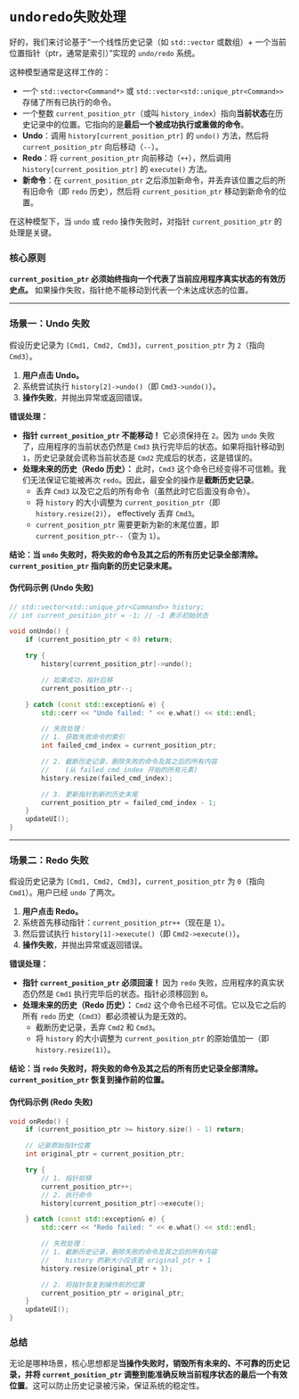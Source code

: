 # `undoredo失败处理`

好的，我们来讨论基于“一个线性历史记录（如 `std::vector` 或数组）+ 一个当前位置指针（ptr，通常是索引）”实现的 `undo/redo` 系统。

这种模型通常是这样工作的：

- 一个 `std::vector<Command*>` 或 `std::vector<std::unique_ptr<Command>>` 存储了所有已执行的命令。
- 一个整数 `current_position_ptr`（或叫 `history_index`）指向**当前状态**在历史记录中的位置。它指向的是**最后一个被成功执行或重做的命令**。
- **Undo**：调用 `history[current_position_ptr]` 的 `undo()` 方法，然后将 `current_position_ptr` 向后移动（`--`）。
- **Redo**：将 `current_position_ptr` 向前移动（`++`），然后调用 `history[current_position_ptr]` 的 `execute()` 方法。
- **新命令**：在 `current_position_ptr` 之后添加新命令，并丢弃该位置之后的所有旧命令（即 `redo` 历史），然后将 `current_position_ptr` 移动到新命令的位置。

在这种模型下，当 `undo` 或 `redo` 操作失败时，对指针 `current_position_ptr` 的处理是关键。

### 核心原则

**`current_position_ptr` 必须始终指向一个代表了当前应用程序真实状态的有效历史点。** 如果操作失败，指针绝不能移动到代表一个未达成状态的位置。

---

### 场景一：Undo 失败

假设历史记录为 `[Cmd1, Cmd2, Cmd3]`，`current_position_ptr` 为 `2`（指向 `Cmd3`）。

1.  **用户点击 Undo。**
2.  系统尝试执行 `history[2]->undo()`（即 `Cmd3->undo()`）。
3.  **操作失败**，并抛出异常或返回错误。

**错误处理：**

- **指针 `current_position_ptr` 不能移动！** 它必须保持在 `2`。因为 `undo` 失败了，应用程序的当前状态仍然是 `Cmd3` 执行完毕后的状态。如果将指针移动到 `1`，历史记录就会谎称当前状态是 `Cmd2` 完成后的状态，这是错误的。
- **处理未来的历史（Redo 历史）：** 此时，`Cmd3` 这个命令已经变得不可信赖。我们无法保证它能被再次 `redo`。因此，最安全的操作是**截断历史记录**。
  - 丢弃 `Cmd3` 以及它之后的所有命令（虽然此时它后面没有命令）。
  - 将 `history` 的大小调整为 `current_position_ptr`（即 `history.resize(2)`）， effectively 丢弃 `Cmd3`。
  - `current_position_ptr` 需要更新为新的末尾位置，即 `current_position_ptr--`（变为 `1`）。

**结论：当 `undo` 失败时，将失败的命令及其之后的所有历史记录全部清除。`current_position_ptr` 指向新的历史记录末尾。**

#### 伪代码示例 (Undo 失败)

```cpp
// std::vector<std::unique_ptr<Command>> history;
// int current_position_ptr = -1; // -1 表示初始状态

void onUndo() {
    if (current_position_ptr < 0) return;

    try {
        history[current_position_ptr]->undo();

        // 如果成功，指针后移
        current_position_ptr--;

    } catch (const std::exception& e) {
        std::cerr << "Undo failed: " << e.what() << std::endl;

        // 失败处理：
        // 1. 获取失败命令的索引
        int failed_cmd_index = current_position_ptr;

        // 2. 截断历史记录，删除失败的命令及其之后的所有内容
        //    (从 failed_cmd_index 开始的所有元素)
        history.resize(failed_cmd_index);

        // 3. 更新指针到新的历史末尾
        current_position_ptr = failed_cmd_index - 1;
    }
    updateUI();
}
```

---

### 场景二：Redo 失败

假设历史记录为 `[Cmd1, Cmd2, Cmd3]`，`current_position_ptr` 为 `0`（指向 `Cmd1`）。用户已经 `undo` 了两次。

1.  **用户点击 Redo。**
2.  系统首先移动指针：`current_position_ptr++`（现在是 `1`）。
3.  然后尝试执行 `history[1]->execute()`（即 `Cmd2->execute()`）。
4.  **操作失败**，并抛出异常或返回错误。

**错误处理：**

- **指针 `current_position_ptr` 必须回滚！** 因为 `redo` 失败，应用程序的真实状态仍然是 `Cmd1` 执行完毕后的状态。指针必须移回到 `0`。
- **处理未来的历史（Redo 历史）：** `Cmd2` 这个命令已经不可信。它以及它之后的所有 `redo` 历史（`Cmd3`）都必须被认为是无效的。
  - 截断历史记录，丢弃 `Cmd2` 和 `Cmd3`。
  - 将 `history` 的大小调整为 `current_position_ptr` 的原始值加一（即 `history.resize(1)`）。

**结论：当 `redo` 失败时，将失败的命令及其之后的所有历史记录全部清除。`current_position_ptr` 恢复到操作前的位置。**

#### 伪代码示例 (Redo 失败)

```cpp
void onRedo() {
    if (current_position_ptr >= history.size() - 1) return;

    // 记录原始指针位置
    int original_ptr = current_position_ptr;

    try {
        // 1. 指针前移
        current_position_ptr++;
        // 2. 执行命令
        history[current_position_ptr]->execute();

    } catch (const std::exception& e) {
        std::cerr << "Redo failed: " << e.what() << std::endl;

        // 失败处理：
        // 1. 截断历史记录，删除失败的命令及其之后的所有内容
        //    history 的新大小应该是 original_ptr + 1
        history.resize(original_ptr + 1);

        // 2. 将指针恢复到操作前的位置
        current_position_ptr = original_ptr;
    }
    updateUI();
}
```

### 总结

无论是哪种场景，核心思想都是**当操作失败时，销毁所有未来的、不可靠的历史记录，并将 `current_position_ptr` 调整到能准确反映当前程序状态的最后一个有效位置**。这可以防止历史记录被污染，保证系统的稳定性。

